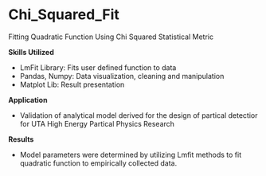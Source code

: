 # Chi_Squared_Fit
Fitting Quadratic Function Using Chi Squared Statistical Metric

**Skills Utilized**
- LmFit Library: Fits user defined function to data
- Pandas, Numpy: Data visualization, cleaning and manipulation
- Matplot Lib: Result presentation

**Application**
- Validation of analytical model derived for the design of partical detectior for UTA High Energy Partical Physics Research

**Results**
- Model parameters were determined by utilizing Lmfit methods to fit quadratic function to empirically collected data. 

